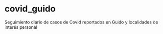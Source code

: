 # covid_guido
Seguimiento diario de casos de Covid reportados en Guido y localidades de interés personal
